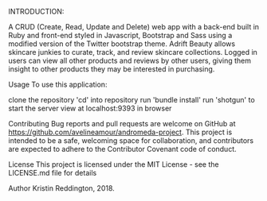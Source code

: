 INTRODUCTION:

A CRUD (Create, Read, Update and Delete) web app with a back-end built in Ruby and front-end styled in Javascript, Bootstrap and Sass using a modified version of the Twitter bootstrap theme. Adrift Beauty allows skincare junkies to curate, track, and review skincare collections. Logged in users can view all other products and reviews by other users, giving them insight to other products they may be interested in purchasing.

Usage
To use this application:

clone the repository
'cd' into repository
run 'bundle install'
run 'shotgun' to start the server
view at localhost:9393 in browser

Contributing
Bug reports and pull requests are welcome on GitHub at https://github.com/avelineamour/andromeda-project. This project is intended to be a safe, welcoming space for collaboration, and contributors are expected to adhere to the Contributor Covenant code of conduct.

License
This project is licensed under the MIT License - see the LICENSE.md file for details

Author
Kristin Reddington, 2018.

